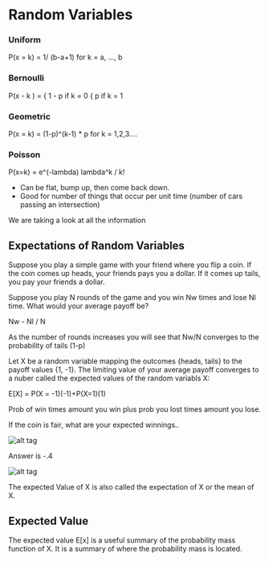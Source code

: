 # Random Variables

### Uniform

P(x = k) = 1/ (b-a+1) for k = a, ..., b

### Bernoulli

P(x - k ) = { 1 - p if k = 0
	    { p     if k = 1

### Geometric

P(x = k) = (1-p)^(k-1) * p for k = 1,2,3....

### Poisson

P(x=k) = e^(-lambda) lambda^k / k!

- Can be flat, bump up, then come back down.
- Good for number of things that occur per unit time (number of cars passing an intersection)

We are taking a look at all the information

## Expectations of Random Variables

Suppose you play a simple game with your friend where you flip a coin. If the coin comes up heads, your friends pays you a dollar. If it comes up tails, you pay your friends a dollar.

Suppose you play N rounds of the game and you win Nw times and lose Nl time. What would your average payoff be?

Nw - Nl / N

As the number of rounds increases you will see that Nw/N converges to the probability of tails (1-p)

Let X be a random variable mapping the outcomes {heads, tails} to the payoff values {1, -1}. The limiting value of your average payoff converges to a nuber called the expected values of the random variabls X:

E[X] = P(X = -1)(-1)+P(X=1)(1)

Prob of win times amount you win plus prob you lost times amount you lose.

If the coin is fair, what are your expected winnings..


![alt tag](http://bit.ly/1hCPdZ7)

Answer is -.4

![alt tag](http://bit.ly/1hCPoUk)

The expected Value of X is also called the expectation of X or the mean of X.

## Expected Value

The expected value E[x] is a useful summary of the probability mass function of X. It is a summary of where the probability mass is located.







